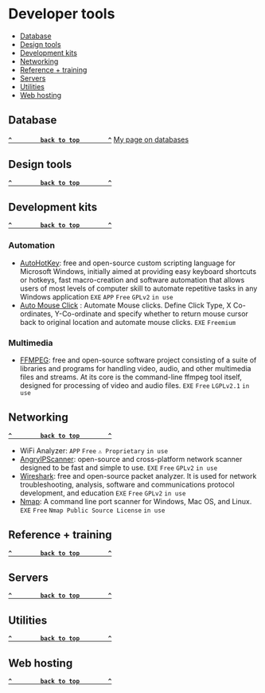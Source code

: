 # Developer tools

- [Database](#database)
- [Design tools](#design-tools)
- [Development kits](#development-kits)
- [Networking](#networking)
- [Reference + training](#reference-training)
- [Servers](#servers)
- [Utilities](#utilities)
- [Web hosting](#web-hosting)

## Database ##
**[`^        back to top        ^`](#)**
[My page on databases](../databases.md)
## Design tools ##
**[`^        back to top        ^`](#)**
## Development kits ## 
**[`^        back to top        ^`](#)**
### Automation ###
- [AutoHotKey](https://www.autohotkey.com/): free and open-source custom scripting language for Microsoft Windows, initially aimed at providing easy keyboard shortcuts or hotkeys, fast macro-creation and software automation that allows users of most levels of computer skill to automate repetitive tasks in any Windows application `EXE` `APP` `Free` `GPLv2` `in use`
- [Auto Mouse Click](https://www.murgee.com/auto-mouse-click/) : Automate Mouse clicks. Define Click Type, X Co-ordinates, Y-Co-ordinate and specify whether to return mouse cursor back to original location and automate mouse clicks. `EXE` `Freemium`

### Multimedia ###
- [FFMPEG](https://ffmpeg.org/): free and open-source software project consisting of a suite of libraries and programs for handling video, audio, and other multimedia files and streams. At its core is the command-line ffmpeg tool itself, designed for processing of video and audio files. `EXE` `Free` `LGPLv2.1` `in use`

## Networking ##
**[`^        back to top        ^`](#)**
- WiFi Analyzer: `APP` `Free` `⚠ Proprietary` `in use`
- [AngryIPScanner](https://angryip.org/): open-source and cross-platform network scanner designed to be fast and simple to use. `EXE` `Free` `GPLv2` `in use`
- [Wireshark](https://www.wireshark.org/): free and open-source packet analyzer. It is used for network troubleshooting, analysis, software and communications protocol development, and education `EXE` `Free` `GPLv2` `in use`
- [Nmap](https://nmap.org/): A command line port scanner for Windows, Mac OS, and Linux. `EXE` `Free` `Nmap Public Source License` `in use`
## Reference + training ## 
**[`^        back to top        ^`](#)**
## Servers ## 
**[`^        back to top        ^`](#)**
## Utilities ## 
**[`^        back to top        ^`](#)**
## Web hosting ## 
**[`^        back to top        ^`](#)**
